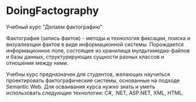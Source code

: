 # DoingFactography
Учебный курс "Делаем фактографию"

Фактография (запись фактов) - методы и технология фиксации, поиска и визуалиазции фактов в виде информационной системы. Порождается информационное поле, состоящее из хранилища мулдьтимедиа-файлов и базы данных, структурирующих сущности разных классов и отношения между ними.  

Учебны курс предназначен для студентов, желающих научиться проектировать фактографические системы, основанные на подходе Semantic Web. Для осваивания курса нужно знать и уметь использовать следующие технологии: C#, .NET, ASP.NET, XML, HTML.
